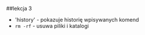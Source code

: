 ##lekcja 3

- 'history' - pokazuje historię wpisywanych komend
- `rm -rf` - usuwa piliki i katalogi 
